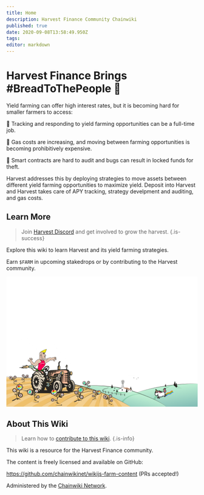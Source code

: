 ```yaml
---
title: Home
description: Harvest Finance Community Chainwiki
published: true
date: 2020-09-08T13:58:49.950Z
tags: 
editor: markdown
---
```


# Harvest Finance Brings #BreadToThePeople :bread:

Yield farming can offer high interest rates, but it is becoming hard for smaller farmers to access:

:corn: Tracking and responding to yield farming opportunities can be a full-time job.

:carrot: Gas costs are increasing, and moving between farming opportunities is becoming prohibitively expensive.

:tomato: Smart contracts are hard to audit and bugs can result in locked funds for theft.

Harvest addresses this by deploying strategies to move assets between different yield farming opportunities to maximize yield. Deposit into Harvest and Harvest takes care of APY tracking, strategy develpment and auditing, and gas costs.

## Learn More

> Join [Harvest Discord](https://discord.gg/R5SeTVR) and get involved to grow the harvest.
{.is-success}

Explore this wiki to learn Harvest and its yield farming strategies.

Earn `$FARM` in upcoming stakedrops or by contributing to the Harvest community.

![background-landscape.9bb460ce.png](/background-landscape.9bb460ce.png)

## About This Wiki

> Learn how to [contribute to this wiki](/contribute).
{.is-info}

This wiki is a resource for the Harvest Finance community.

The content is freely licensed and available on GitHub:

https://github.com/chainwikinet/wikijs-farm-content (PRs accepted!)

Administered by the [Chainwiki Network](https://meta.chainwiki.dev/).